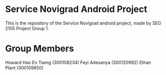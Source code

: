 # Service Novigrad Android Project
This is the repository of the Service Novigrad android project, made by SEG 2105 Project Group 1. 

# Group Members
Howard Hao En Tseng (300108234)
Feyi Adesanya (300120992)
Ethan Plant (300109850)
